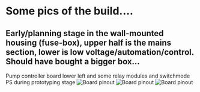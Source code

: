 # Some pics of the build....

## Early/planning stage in the wall-mounted housing (fuse-box), upper half is the mains section, lower is low voltage/automation/control. Should have bought a bigger box...

Pump controller board lower left and some relay modules and switchmode PS during prototyping stage
![Board pinout](20201223_125959.jpg)
![Board pinout](20201223_130011.jpg)
![Board pinout](20210102_160239.jpg)
